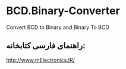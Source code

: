 ﻿# BCD.Binary-Converter
Convert BCD to Binary and Binary To BCD



راهنمای فارسی کتابخانه:
----------------
http://www.mElectronics.IR/

